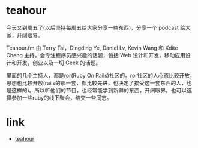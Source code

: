 # teahour
今天又到周五了(以后坚持每周五给大家分享一些东西)，分享一个 podcast 给大家，开阔眼界。

Teahour.fm 由 Terry Tai，Dingding Ye, Daniel Lv, Kevin Wang 和 Xdite Cheng 主持，会专注程序员感兴趣的话题，包括 Web 设计和开发，移动应用设计和开发，创业以及一切 Geek 的话题。

里面的几个主持人，都是ror(Ruby On Rails)社区的。ror社区的人心态比较开放，思想也比较开放(rails的那一套，都比较先进，也决定了接受这一套东西的人，也是这样的)。所以听他们的节目，也经常能学到新鲜的东西，开阔眼界。也可以选择参加一些ruby的线下聚会，结交一些同志。

# link
- [teahour](http://teahour.fm)

